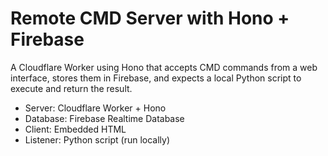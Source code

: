 # Remote CMD Server with Hono + Firebase
A Cloudflare Worker using Hono that accepts CMD commands from a web interface, stores them in Firebase, and expects a local Python script to execute and return the result.

- Server: Cloudflare Worker + Hono
- Database: Firebase Realtime Database
- Client: Embedded HTML
- Listener: Python script (run locally)
